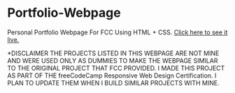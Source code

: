 # Portfolio-Webpage
Personal Portfolio Webpage For FCC Using HTML + CSS. [Click here to see it live.](https://johnkodopanagiotis.github.io/Portfolio-Webpage/)


*DISCLAIMER
 THE PROJECTS LISTED IN THIS WEBPAGE ARE NOT MINE AND WERE USED ONLY AS DUMMIES TO MAKE THE WEBPAGE SIMILAR TO THE ORIGINAL PROJECT THAT FCC PROVIDED.
 I MADE THIS PROJECT AS PART OF THE freeCodeCamp Responsive Web Design Certification.
 I PLAN TO UPDATE THEM WHEN I BUILD SIMILAR PROJECTS WITH MINE.
